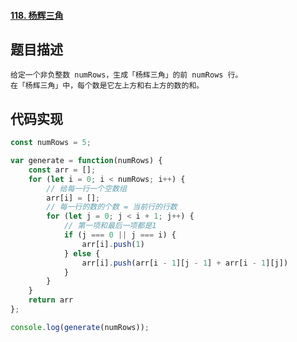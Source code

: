 #### [118. 杨辉三角](https://leetcode-cn.com/problems/pascals-triangle/)

## 题目描述

```
给定一个非负整数 numRows，生成「杨辉三角」的前 numRows 行。
在「杨辉三角」中，每个数是它左上方和右上方的数的和。
```

## 代码实现

```js
const numRows = 5;

var generate = function(numRows) {
    const arr = [];
    for (let i = 0; i < numRows; i++) {
        // 给每一行一个空数组
        arr[i] = [];
        // 每一行的数的个数 = 当前行的行数
        for (let j = 0; j < i + 1; j++) {
            // 第一项和最后一项都是1
            if (j === 0 || j === i) {
                arr[i].push(1)
            } else {
                arr[i].push(arr[i - 1][j - 1] + arr[i - 1][j])
            }
        }
    }
    return arr
};

console.log(generate(numRows));
```